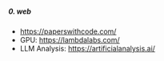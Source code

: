 ##### 0. web
- https://paperswithcode.com/
- GPU: https://lambdalabs.com/
- LLM Analysis: https://artificialanalysis.ai/
